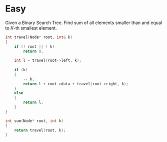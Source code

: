 # Easy

Given a Binary Search Tree. Find sum of all elements smaller than and equal to $K$-th smallest element.

```cpp
int travel(Node* root, int& k)
{
    if (! root || ! k)
        return 0;
        
    int l = travel(root->left, k);
    
    if (k)
    {
        -- k;
        return l + root->data + travel(root->right, k);
    }
    else
    {
        return l;
    }
}

int sum(Node* root, int k) 
{
    return travel(root, k);
} 
```
